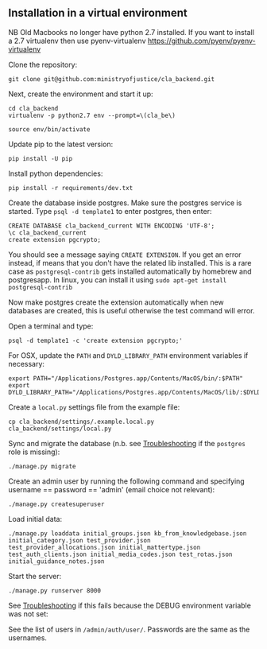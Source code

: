 ## Installation in a virtual environment

NB Old Macbooks no longer have python 2.7 installed. 
If you want to install a 2.7 virtualenv then use pyenv-virtualenv
https://github.com/pyenv/pyenv-virtualenv

Clone the repository:

    git clone git@github.com:ministryofjustice/cla_backend.git

Next, create the environment and start it up:

    cd cla_backend
    virtualenv -p python2.7 env --prompt=\(cla_be\)

    source env/bin/activate

Update pip to the latest version:

    pip install -U pip

Install python dependencies:

    pip install -r requirements/dev.txt

Create the database inside postgres. Make sure the postgres service is started. Type `psql -d template1` to enter postgres, then enter:

    CREATE DATABASE cla_backend_current WITH ENCODING 'UTF-8';
    \c cla_backend_current
    create extension pgcrypto;

You should see a message saying `CREATE EXTENSION`. If you get an error instead, if means that you don't have the related lib installed. This is a rare case as `postgresql-contrib` gets installed automatically by homebrew and postgresapp. In linux, you can install it using `sudo apt-get install postgresql-contrib`

Now make postgres create the extension automatically when new databases are created,
this is useful otherwise the test command will error.

Open a terminal and type:

    psql -d template1 -c 'create extension pgcrypto;'

For OSX, update the `PATH` and `DYLD_LIBRARY_PATH` environment variables if necessary:

    export PATH="/Applications/Postgres.app/Contents/MacOS/bin/:$PATH"
    export DYLD_LIBRARY_PATH="/Applications/Postgres.app/Contents/MacOS/lib/:$DYLD_LIBRARY_PATH"

Create a `local.py` settings file from the example file:

    cp cla_backend/settings/.example.local.py cla_backend/settings/local.py

Sync and migrate the database (n.b. see [Troubleshooting](#troubleshooting) if the `postgres` role is missing):

    ./manage.py migrate

Create an admin user by running the following command and specifying username == password == 'admin' (email choice not relevant):

    ./manage.py createsuperuser

Load initial data:

    ./manage.py loaddata initial_groups.json kb_from_knowledgebase.json initial_category.json test_provider.json test_provider_allocations.json initial_mattertype.json test_auth_clients.json initial_media_codes.json test_rotas.json initial_guidance_notes.json

Start the server:

    ./manage.py runserver 8000

See [Troubleshooting](#troubleshooting) if this fails because the DEBUG environment variable was not set:

See the list of users in `/admin/auth/user/`. Passwords are the same as the usernames.

